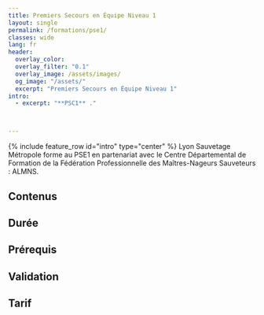 ```yaml
---
title: Premiers Secours en Équipe Niveau 1
layout: single
permalink: /formations/pse1/
classes: wide
lang: fr
header:   
  overlay_color: 
  overlay_filter: "0.1"
  overlay_image: /assets/images/
  og_image: "/assets/"
  excerpt: "Premiers Secours en Équipe Niveau 1"
intro:
  - excerpt: "**PSC1** ."



---
```

{% include feature_row id="intro" type="center" %}
Lyon Sauvetage Métropole forme au PSE1 en partenariat avec le Centre Départemental de Formation de la Fédération Professionnelle des Maîtres-Nageurs Sauveteurs : ALMNS.

## Contenus

## Durée

## Prérequis

## Validation

## Tarif
